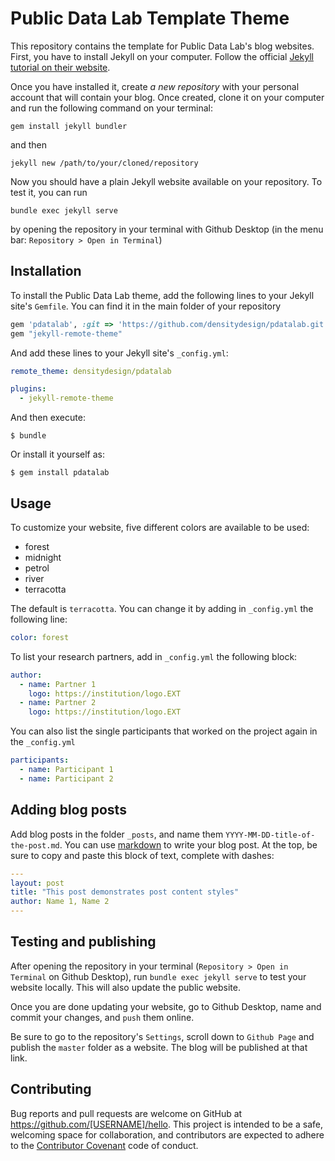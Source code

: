 # Public Data Lab Template Theme
This repository contains the template for Public Data Lab's blog websites. First, you have to install Jekyll on your computer. Follow the official [Jekyll tutorial on their website](https://jekyllrb.com/docs/installation/).

Once you have installed it, create *a new repository* with your personal account that will contain your blog. Once created, clone it on your computer and run the following command on your terminal:

```
gem install jekyll bundler
```

and then

```
jekyll new /path/to/your/cloned/repository
```

Now you should have a plain Jekyll website available on your repository. To test it, you can run

```
bundle exec jekyll serve
```
by opening the repository in your terminal with Github Desktop (in the menu bar: `Repository > Open in Terminal`)

## Installation
To install the Public Data Lab theme, add the following lines to your Jekyll site's `Gemfile`. You can find it in the main folder of your repository

```ruby
gem 'pdatalab', :git => 'https://github.com/densitydesign/pdatalab.git'
gem "jekyll-remote-theme"
```

And add these lines to your Jekyll site's `_config.yml`:

```yaml
remote_theme: densitydesign/pdatalab

plugins:
  - jekyll-remote-theme
```

And then execute:

    $ bundle

Or install it yourself as:

    $ gem install pdatalab

## Usage
To customize your website, five different colors are available to be used:
- forest
- midnight
- petrol
- river
- terracotta

The default is `terracotta`. You can change it by adding in `_config.yml` the following line:

```yaml
color: forest
```

To list your research partners, add in `_config.yml` the following block:

```yaml
author:
  - name: Partner 1
    logo: https://institution/logo.EXT
  - name: Partner 2
    logo: https://institution/logo.EXT
```

You can also list the single participants that worked on the project again in the `_config.yml`
```yaml
participants:
  - name: Participant 1
  - name: Participant 2
```

## Adding blog posts
Add blog posts in the folder `_posts`, and name them `YYYY-MM-DD-title-of-the-post.md`. You can use [markdown](https://guides.github.com/features/mastering-markdown/) to write your blog post. At the top, be sure to copy and paste this block of text, complete with dashes:

```yaml
---
layout: post
title: "This post demonstrates post content styles"
author: Name 1, Name 2
---
```

## Testing and publishing
After opening the repository in your terminal (`Repository > Open in Terminal` on Github Desktop), run `bundle exec jekyll serve` to test your website locally. This will also update the public website.

Once you are done updating your website, go to Github Desktop, name and commit your changes, and `push` them online.

Be sure to go to the repository's `Settings`, scroll down to `Github Page` and publish the `master` folder as a website. The blog will be published at that link.

## Contributing

Bug reports and pull requests are welcome on GitHub at https://github.com/[USERNAME]/hello. This project is intended to be a safe, welcoming space for collaboration, and contributors are expected to adhere to the [Contributor Covenant](http://contributor-covenant.org) code of conduct.

